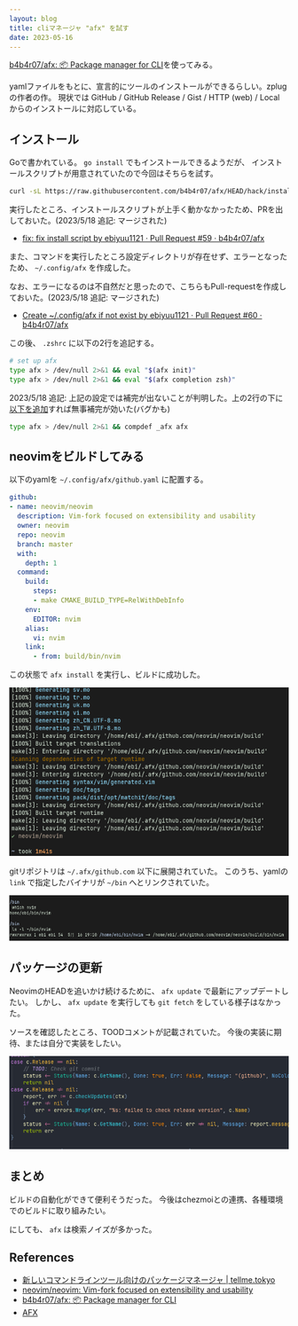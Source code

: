 ```yaml
---
layout: blog
title: cliマネージャ "afx" を試す
date: 2023-05-16
---
```



[b4b4r07/afx: 📦 Package manager for CLI](https://github.com/b4b4r07/afx/)を使ってみる。

yamlファイルをもとに、宣言的にツールのインストールができるらしい。zplugの作者の作。
現状では GitHub / GitHub Release / Gist / HTTP (web) / Local からのインストールに対応している。


## インストール

Goで書かれている。 `go install` でもインストールできるようだが、
インストールスクリプトが用意されていたので今回はそちらを試す。

```sh
curl -sL https://raw.githubusercontent.com/b4b4r07/afx/HEAD/hack/install | bash

```

実行したところ、インストールスクリプトが上手く動かなかったため、PRを出しておいた。(2023/5/18 追記: マージされた)

- [fix: fix install script by ebiyuu1121 · Pull Request \#59 · b4b4r07/afx](https://github.com/b4b4r07/afx/pull/59)

また、コマンドを実行したところ設定ディレクトリが存在せず、エラーとなったため、 `~/.config/afx` を作成した。

なお、エラーになるのは不自然だと思ったので、こちらもPull-requestを作成しておいた。(2023/5/18 追記: マージされた)

- [Create ~/\.config/afx if not exist by ebiyuu1121 · Pull Request \#60 · b4b4r07/afx](https://github.com/b4b4r07/afx/pull/60)

この後、 `.zshrc` に以下の2行を追記する。

```sh
# set up afx
type afx > /dev/null 2>&1 && eval "$(afx init)"
type afx > /dev/null 2>&1 && eval "$(afx completion zsh)"
```

2023/5/18 追記: 上記の設定では補完が出ないことが判明した。上の2行の下に[以下を追加](https://github.com/ebiyuu1121/dotfiles/commit/01f6dcebc872d86978653ad839e4daf7f72d0e57)すれば無事補完が効いた(バグかも)

```sh
type afx > /dev/null 2>&1 && compdef _afx afx
```


## neovimをビルドしてみる

以下のyamlを `~/.config/afx/github.yaml` に配置する。


```yaml
github:
- name: neovim/neovim
  description: Vim-fork focused on extensibility and usability
  owner: neovim
  repo: neovim
  branch: master
  with:
    depth: 1
  command:
    build:
      steps:
      - make CMAKE_BUILD_TYPE=RelWithDebInfo
    env:
      EDITOR: nvim
    alias:
      vi: nvim
    link:
      - from: build/bin/nvim
```

この状態で `afx install` を実行し、ビルドに成功した。


![afx-nvim](img/afx-nvim.png)

gitリポジトリは `~/.afx/github.com` 以下に展開されていた。
このうち、yamlの `link` で指定したバイナリが `~/bin` へとリンクされていた。


![afx-nvim2](img/afx-nvim2.png)

## パッケージの更新

NeovimのHEADを追いかけ続けるために、 `afx update` で最新にアップデートしたい。
しかし、 `afx update` を実行しても `git fetch` をしている様子はなかった。

ソースを確認したところ、TOODコメントが記載されていた。
今後の実装に期待、または自分で実装をしたい。

![afx-update-not-supported](img/afx-update-not-supported.png)


## まとめ

ビルドの自動化ができて便利そうだった。
今後はchezmoiとの連携、各種環境でのビルドに取り組みたい。

にしても、 `afx` は検索ノイズが多かった。

## References

- [新しいコマンドラインツール向けのパッケージマネージャ \| tellme\.tokyo](https://tellme.tokyo/post/2022/03/02/package-manager-for-cli/)
- [neovim/neovim: Vim\-fork focused on extensibility and usability](https://github.com/neovim/neovim)
- [b4b4r07/afx: 📦 Package manager for CLI](https://github.com/b4b4r07/afx)
- [AFX](https://babarot.me/afx/)
